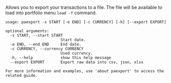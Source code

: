 Allows you to export your transactions to a file. The file will be available to load into portfolio menu `load -f` command.

```text
usage: paexport -s START [-e END] [-c CURRENCY] [-h] [--export EXPORT]

optional arguments:
  -s START, --start START
                        Start date.
  -e END, --end END     End date.
  -c CURRENCY, --currency CURRENCY
                        Used currency.
  -h, --help            show this help message
  --export EXPORT       Export raw data into csv, json, xlsx

For more information and examples, use 'about paexport' to access the related guide.
```
